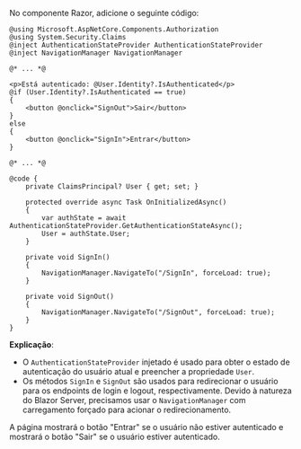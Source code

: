 No componente Razor, adicione o seguinte código:

```cshtml title="Components/Pages/Index.razor"
@using Microsoft.AspNetCore.Components.Authorization
@using System.Security.Claims
@inject AuthenticationStateProvider AuthenticationStateProvider
@inject NavigationManager NavigationManager

@* ... *@

<p>Está autenticado: @User.Identity?.IsAuthenticated</p>
@if (User.Identity?.IsAuthenticated == true)
{
    <button @onclick="SignOut">Sair</button>
}
else
{
    <button @onclick="SignIn">Entrar</button>
}

@* ... *@

@code {
    private ClaimsPrincipal? User { get; set; }

    protected override async Task OnInitializedAsync()
    {
        var authState = await AuthenticationStateProvider.GetAuthenticationStateAsync();
        User = authState.User;
    }

    private void SignIn()
    {
        NavigationManager.NavigateTo("/SignIn", forceLoad: true);
    }

    private void SignOut()
    {
        NavigationManager.NavigateTo("/SignOut", forceLoad: true);
    }
}
```

**Explicação**:

- O `AuthenticationStateProvider` injetado é usado para obter o estado de autenticação do usuário atual e preencher a propriedade `User`.
- Os métodos `SignIn` e `SignOut` são usados para redirecionar o usuário para os endpoints de login e logout, respectivamente. Devido à natureza do Blazor Server, precisamos usar o `NavigationManager` com carregamento forçado para acionar o redirecionamento.

A página mostrará o botão "Entrar" se o usuário não estiver autenticado e mostrará o botão "Sair" se o usuário estiver autenticado.
